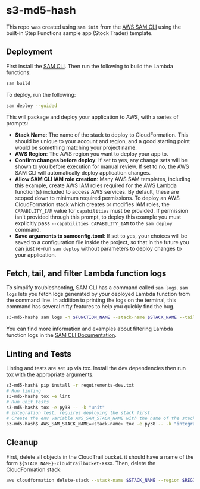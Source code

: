 # s3-md5-hash

This repo was created using `sam init` from the [AWS SAM CLI](https://docs.aws.amazon.com/serverless-application-model/latest/developerguide/sam-cli-command-reference-sam-init.html) using the built-in Step Functions sample app (Stock Trader) template.

## Deployment

First install the [SAM CLI](https://docs.aws.amazon.com/serverless-application-model/latest/developerguide/serverless-sam-cli-install.html). Then run the following to build the Lambda functions:

```bash
sam build
```

To deploy, run the following:

```bash
sam deploy --guided
```

This will package and deploy your application to AWS, with a series of prompts:

* **Stack Name**: The name of the stack to deploy to CloudFormation. This should be unique to your account and region, and a good starting point would be something matching your project name.
* **AWS Region**: The AWS region you want to deploy your app to.
* **Confirm changes before deploy**: If set to yes, any change sets will be shown to you before execution for manual review. If set to no, the AWS SAM CLI will automatically deploy application changes.
* **Allow SAM CLI IAM role creation**: Many AWS SAM templates, including this example, create AWS IAM roles required for the AWS Lambda function(s) included to access AWS services. By default, these are scoped down to minimum required permissions. To deploy an AWS CloudFormation stack which creates or modifies IAM roles, the `CAPABILITY_IAM` value for `capabilities` must be provided. If permission isn't provided through this prompt, to deploy this example you must explicitly pass `--capabilities CAPABILITY_IAM` to the `sam deploy` command.
* **Save arguments to samconfig.toml**: If set to yes, your choices will be saved to a configuration file inside the project, so that in the future you can just re-run `sam deploy` without parameters to deploy changes to your application.

## Fetch, tail, and filter Lambda function logs

To simplify troubleshooting, SAM CLI has a command called `sam logs`. `sam logs` lets you fetch logs generated by your deployed Lambda function from the command line. In addition to printing the logs on the terminal, this command has several nifty features to help you quickly find the bug.

```bash
s3-md5-hash$ sam logs -n $FUNCTION_NAME --stack-name $STACK_NAME --tail
```

You can find more information and examples about filtering Lambda function logs in the [SAM CLI Documentation](https://docs.aws.amazon.com/serverless-application-model/latest/developerguide/serverless-sam-cli-logging.html).

## Linting and Tests

Linting and tests are set up via tox. Install the dev dependencies then run tox with the appropriate arguments.

```bash
s3-md5-hash$ pip install -r requirements-dev.txt
# Run linting
s3-md5-hash$ tox -e lint
# Run unit tests
s3-md5-hash$ tox -e py38 -- -k "unit"
# integration test, requires deploying the stack first.
# Create the env variable AWS_SAM_STACK_NAME with the name of the stack we are testing
s3-md5-hash$ AWS_SAM_STACK_NAME=<stack-name> tox -e py38 -- -k "integration"
```

## Cleanup

First, delete all objects in the CloudTrail bucket. it should have a name of the form `${STACK_NAME}-cloudtrailbucket-XXXX`. Then, delete the CloudFormation stack:

```bash
aws cloudformation delete-stack --stack-name $STACK_NAME --region $REGION --profile $PROFILE
```
